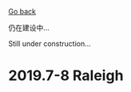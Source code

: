 [Go back](./life/traveling/traveling.md)

仍在建设中...

Still under construction... 

<h1>2019.7-8 Raleigh</h1>
